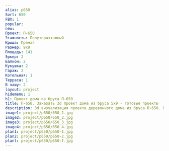 ```yaml
---
alias: p650
Sort: 650
FBX: 1
popular: 
new: 
Проект: П-650
Этажность: Полутораэтажный
Крыша: Прямая
Размер: 9х9
Площадь: 141
Эркер: 2
Балкон: 2
Кукушка: 2
Гараж: 2
Котельная: 1
Терраса: 1
В чашу: 2
layout: project
hidemenu: 1
h1: Проект дома из бруса П-650
title: П-650. Заказать 3d проект дома из бруса 5х9 - готовые проекты
description: 3d визуализация проекта деревянного дома из бруса П-650. Площадь 96 м2, размер 5х9. Вы можете внести любые изменения в проект.
image1: project/p650/650_1.jpg
image2: project/p650/650_2.jpg
image3: project/p650/650_3.jpg
image4: project/p650/650_4.jpg
plan1: project/p650/p650-1.jpg
plan2: project/p650/p650-2.jpg
planl: project/p650/p650-f.jpg
---
```

